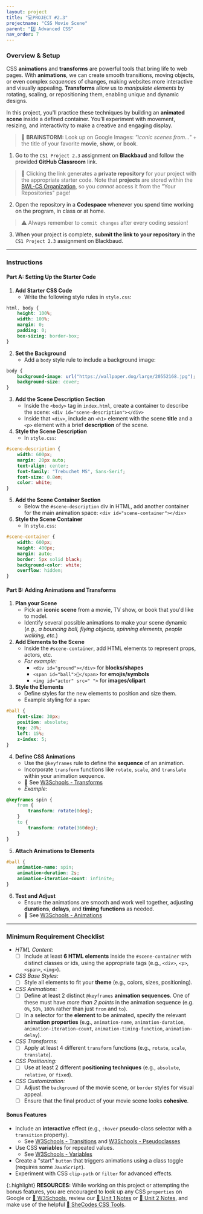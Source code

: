 ```yaml
---
layout: project
title: "💻PROJECT #2.3"
projectname: "CSS Movie Scene"
parent: "2️⃣ Advanced CSS"
nav_order: 7
---
```



### Overview & Setup

CSS **animations** and **transforms** are powerful tools that bring life to web pages. With **animations**, we can create smooth transitions, moving objects, or even complex _sequences_ of changes, making websites more interactive and visually appealing. **Transforms** allow us to _manipulate elements_ by rotating, scaling, or repositioning them, enabling unique and dynamic designs.

In this project, you'll practice these techniques by building an **animated scene** inside a defined container. You’ll experiment with movement, resizing, and interactivity to make a creative and engaging display. 

> 🧠 **BRAINSTORM:** Look up on Google Images: _"iconic scenes from..."_ + the title of your favorite **movie**, **show**, or **book**. 

<div class="setup" markdown="block">

1. Go to the `CS1 Project 2.3` assignment on **Blackbaud** and follow the provided **GitHub Classroom** link.
  > 📁 Clicking the link generates a **private repository** for your project with the appropriate starter code. Note that **projects** are stored within the [BWL-CS Organization](https://github.com/BWL-CS), so you _cannot_ access it from the "Your Repositories" page!
2. Open the repository in a **Codespace** whenever you spend time working on the program, in class or at home. 
  > ⚠️ Always remember to `commit changes` after every coding session!
3. When your project is complete, **submit the link to your repository** in the `CS1 Project 2.3` assignment on Blackbaud.

</div>

--- 

### Instructions

#### Part A: Setting Up the Starter Code

<div class="task" markdown="block">
  
1. **Add Starter CSS Code**
    * Write the following style rules in `style.css`:
```css
html, body {
    height: 100%;
    width: 100%;
    margin: 0;
    padding: 0;
    box-sizing: border-box;
}
```
2. **Set the Background**
    * Add a `body` style rule to include a background image:
```css
body {
    background-image: url("https://wallpaper.dog/large/20552168.jpg");
    background-size: cover;
}
```
3. **Add the Scene Description Section**
    * Inside the `<body>` tag in `index.html`, create a container to describe the scene: `<div id="scene-description"></div>`
    * Inside that `<div>`, include an `<h1>` element with the scene **title** and a `<p>` element with a brief **description** of the scene. 
4. **Style the Scene Description**
    * In `style.css`:
```css
#scene-description {
    width: 600px;
    margin: 20px auto;
    text-align: center;
    font-family: "Trebuchet MS", Sans-Serif;
    font-size: 0.8em;
    color: white;
}
```
5. **Add the Scene Container Section**
    * Below the `#scene-description` div in HTML, add another container for the main animation space: `<div id="scene-container"></div>`
6. **Style the Scene Container**
    * In `style.css`:
```css
#scene-container {
    width: 600px;
    height: 400px;
    margin: auto;
    border: 5px solid black;
    background-color: white;
    overflow: hidden;
}
```

</div>

#### Part B: Adding Animations and Transforms

<div class="task" markdown="block">

1. **Plan your Scene**
    * Pick an **iconic scene** from a movie, TV show, or book that you'd like to model.
    * Identify several possible animations to make your scene dynamic (_e.g., a bouncing ball, flying objects, spinning elements, people walking, etc._)
2. **Add Elements to the Scene**
    * Inside the `#scene-container`, add HTML elements to represent props, actors, etc.
    * _For example:_
        * `<div id="ground"></div>` for **blocks/shapes**
        * `<span id="ball">🏈</span>` for **emojis/symbols**
        * `<img id="actor" src=" ">` for **images/clipart**
3. **Style the Elements**
    * Define styles for the new elements to position and size them.
    * Example styling for a `span`: 
```css
#ball {
    font-size: 30px;
    position: absolute;
    top: 20%;
    left: 15%;
    z-index: 5;
}
```
4. **Define CSS Animations**
    * Use the `@keyframes` rule to define the **sequence** of an animation.
    * Incorporate `transform` functions like `rotate`, `scale`, and `translate` within your animation sequence.
    * 📖 See [W3Schools - Transforms](https://www.w3schools.com/css/css3_2dtransforms.asp)
    * _Example:_
```css
@keyframes spin {
    from {
        transform: rotate(0deg);
    }
    to {
        transform: rotate(360deg);
    }
}
```
5. **Attach Animations to Elements**
```css
#ball {
    animation-name: spin;
    animation-duration: 2s;
    animation-iteration-count: infinite;
}
```
6. **Test and Adjust**
    * Ensure the animations are smooth and work well together, adjusting **durations**, **delays**, and **timing functions** as needed.
    * 📖 See [W3Schools - Animations](https://www.w3schools.com/css/css3_animations.asp)

</div> 

--- 

### Minimum Requirement Checklist

- _HTML Content:_
  - [ ] Include at least **6 HTML elements** inside the `#scene-container` with distinct classes or ids, using the appropriate tags (e.g., `<div>`, `<p>`, `<span>`, `<img>`).
- _CSS Base Styles:_
  - [ ] Style all elements to fit your **theme** (e.g., colors, sizes, positioning).
- _CSS Animations:_
  - [ ] Define at least 2 distinct `@keyframes` **animation sequences**. One of these must have _more than 2 points_ in the animation sequence (e.g. `0%`, `50%`, `100%` rather than just `from` and `to`).
  - [ ] In a selector for the **element** to be animated, specify the relevant **animation** **properties** (e.g., `animation-name`, `animation-duration`, `animation-iteration-count`, `animation-timing-function`, `animation-delay`).
- _CSS Transforms:_
  - [ ] Apply at least 4 different `transform` functions (e.g., `rotate`, `scale`, `translate`).
- _CSS Positioning:_
  - [ ] Use at least 2 different **positioning techniques** (e.g., `absolute`, `relative`, or `fixed`).
- _CSS Customization:_
  - [ ] Adjust the `background` of the movie scene, or `border` styles for visual appeal.
  - [ ] Ensure that the final product of your movie scene looks **cohesive**.

#### Bonus Features
- Include an **interactive** effect (e.g., `:hover` pseudo-class selector with a `transition` property).
  - See [W3Schools - Transitions](https://www.w3schools.com/css/css3_transitions.asp) and [W3Schools - Pseudoclasses](https://www.w3schools.com/css/css_pseudo_classes.asp)
- Use CSS **variables** for repeated values.
  - See [W3Schools - Variables](https://www.w3schools.com/css/css3_variables.asp) 
- Create a "start" `button` that triggers animations using a class toggle (requires some `JavaScript`).
- Experiment with CSS `clip-path` or `filter` for advanced effects.

{:.highlight}
**RESOURCES:** While working on this project or attempting the bonus features, you are encouraged to look up any CSS `properties` on Google or [📖 W3Schools](https://www.w3schools.com/css/), review our [📓 Unit 1 Notes](https://coderina.dev/webdocs/unit01) or [📓 Unit 2 Notes](https://coderina.dev/webdocs/unit02), and make use of the helpful [🎨 SheCodes CSS Tools](https://generators.shecodes.io/). 


